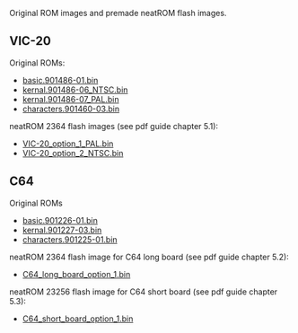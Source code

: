 Original ROM images and premade neatROM flash images.

## VIC-20
Original ROMs:
- [basic.901486-01.bin](https://plazma.kapsi.fi/C64/neatROM/VIC-20.basic.901486-01.bin)
- [kernal.901486-06_NTSC.bin](https://plazma.kapsi.fi/C64/neatROM/VIC-20.kernal.901486-06_NTSC.bin)
- [kernal.901486-07_PAL.bin](https://plazma.kapsi.fi/C64/neatROM/VIC-20.kernal.901486-07_PAL.bin)
- [characters.901460-03.bin](https://plazma.kapsi.fi/C64/neatROM/VIC-20.characters.901460-03.bin)

neatROM 2364 flash images (see pdf guide chapter 5.1):
- [VIC-20_option_1_PAL.bin](https://plazma.kapsi.fi/C64/neatROM/VIC-20_option_1_PAL.bin)
- [VIC-20_option_2_NTSC.bin](https://plazma.kapsi.fi/C64/neatROM/VIC-20_option_2_NTSC.bin)

## C64
Original ROMs
- [basic.901226-01.bin](https://plazma.kapsi.fi/C64/neatROM/C64.basic.901226-01.bin)
- [kernal.901227-03.bin](https://plazma.kapsi.fi/C64/neatROM/C64.kernal.901227-03.bin)
- [characters.901225-01.bin](https://plazma.kapsi.fi/C64/neatROM/C64.characters.901225-01.bin)

neatROM 2364 flash image for C64 long board (see pdf guide chapter 5.2):
- [C64_long_board_option_1.bin](https://plazma.kapsi.fi/C64/neatROM/C64_long_board_option_1.bin)

neatROM 23256 flash image for C64 short board (see pdf guide chapter 5.3):
- [C64_short_board_option_1.bin](https://plazma.kapsi.fi/C64/neatROM/C64_short_board_option_1.bin)
